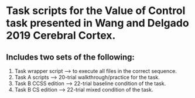 # Task scripts for the Value of Control task presented in Wang and Delgado 2019 Cerebral Cortex.
## Includes two sets of the following: 
 1. Task wrapper script --> to execute all files in the correct sequence. 
 2. Task A scripts --> 20-trial walkthrough/practice for the task. 
 3. Task B CCSS edition --> 22-trial baseline condition of the task.
 4. Task B CS edition --> 22-trial mixed condition of the task. 
